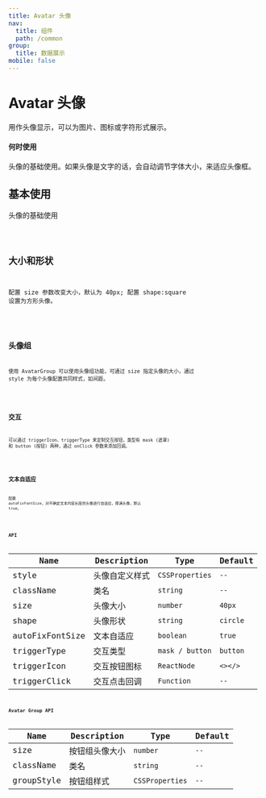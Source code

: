 ```yaml
---
title: Avatar 头像
nav:
  title: 组件
  path: /common
group:
  title: 数据展示
mobile: false
---
```


# Avatar 头像

用作头像显示，可以为图片、图标或字符形式展示。

#### 何时使用

头像的基础使用。如果头像是文字的话，会自动调节字体大小，来适应头像框。

## 基本使用

头像的基础使用

<code src="./demos/index1.tsx" />

## 大小和形状

配置 size 参数改变大小，默认为 40px; 配置 shape:square 设置为方形头像。

<code src="./demos/index2.tsx" />

## 头像组

使用 AvatarGroup 可以使用头像组功能，可通过 size 指定头像的大小，通过 style 为每个头像配置共同样式，如间距。

<code src="./demos/index3.tsx" />

## 交互

可以通过 triggerIcon、triggerType 来定制交互按钮，类型有 mask (遮罩) 和 button (按钮) 两种，通过 onClick 参数来添加回调。

<code src="./demos/index4.tsx" />

## 文本自适应

配置 autoFixFontSize，对不确定文本内容长度的头像进行自适应，撑满头像，默认 true。

<code src="./demos/index5.tsx" />

## API

| Name            | Description    | Type            | Default  |
| --------------- | -------------- | --------------- | -------- |
| style           | 头像自定义样式 | `CSSProperties` | `--`     |
| className       | 类名           | `string`        | `--`     |
| size            | 头像大小       | `number`        | `40px`   |
| shape           | 头像形状       | `string`        | `circle` |
| autoFixFontSize | 文本自适应     | `boolean`       | `true`   |
| triggerType     | 交互类型       | `mask / button` | `button` |
| triggerIcon     | 交互按钮图标   | `ReactNode`     | `<></>`  |
| triggerClick    | 交互点击回调   | `Function`      | `--`     |

## Avatar Group API

| Name       | Description    | Type            | Default |
| ---------- | -------------- | --------------- | ------- |
| size       | 按钮组头像大小 | `number`        | `--`    |
| className  | 类名           | `string`        | `--`    |
| groupStyle | 按钮组样式     | `CSSProperties` | `--`    |
